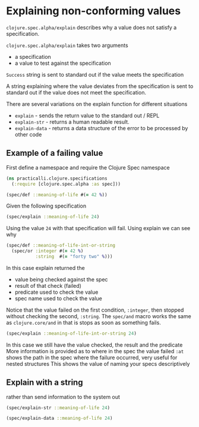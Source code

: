 # Explaining non-conforming values

`clojure.spec.alpha/explain` describes why a value does not satisfy a specification.

`clojure.spec.alpha/explain` takes two arguments

- a specification
- a value to test against the specification

`Success` string is sent to standard out if the value meets the specification

A string explaining where the value deviates from the specification is sent to standard out if the value does not meet the specification.

There are several variations on the explain function for different situations

- `explain` - sends the return value to the standard out / REPL
- `explain-str` - returns a human readable result.
- `explain-data` - returns a data structure of the error to be processed by other code

## Example of a failing value

First define a namespace and require the Clojure Spec namespace

```clojure
(ns practicalli.clojure.specifications
  (:require [clojure.spec.alpha :as spec]))

(spec/def ::meaning-of-life #(= 42 %))
```

Given the following specification

```clojure
(spec/explain ::meaning-of-life 24)
```

Using the value `24` with that specification will fail.  Using explain we can see why

```clojure
(spec/def ::meaning-of-life-int-or-string
  (spec/or :integer #(= 42 %)
           :string  #(= "forty two" %)))
```

In this case explain returned the

- value being checked against the spec
- result of that check (failed)
- predicate used to check the value
- spec name used to check the value

Notice that the value failed on the first condition, `:integer`, then stopped without checking the second, `:string`. The `spec/and` macro works the same as `clojure.core/and` in that is stops as soon as something fails.

```clojure
(spec/explain ::meaning-of-life-int-or-string 24)
```

In this case we still have the value checked, the result and the predicate
More information is provided as to where in the spec the value failed
`:at` shows the path in the spec where the failure occurred, very useful for nested structures
This shows the value of naming your specs descriptively


## Explain with a string

rather than send information to the system out

```clojure
(spec/explain-str ::meaning-of-life 24)
```


```clojure
(spec/explain-data ::meaning-of-life 24)
```
